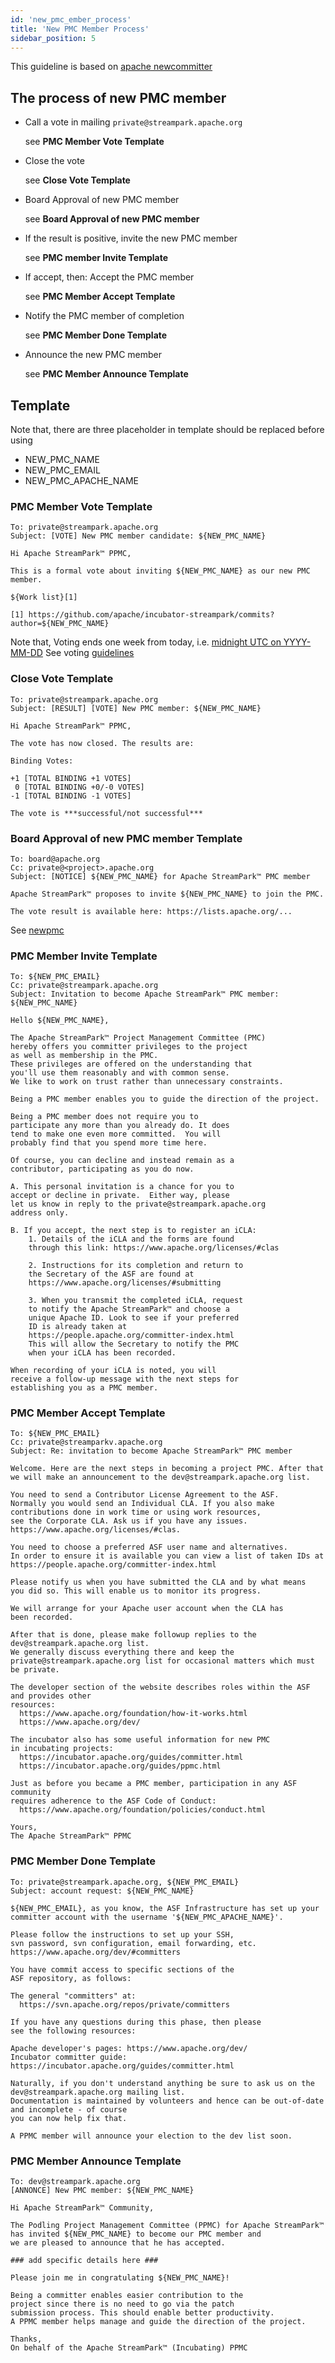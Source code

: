 ```yaml
---
id: 'new_pmc_ember_process'
title: 'New PMC Member Process'
sidebar_position: 5
---
```


<!--
    Licensed to the Apache Software Foundation (ASF) under one or more
    contributor license agreements.  See the NOTICE file distributed with
    this work for additional information regarding copyright ownership.
    The ASF licenses this file to You under the Apache License, Version 2.0
    (the "License"); you may not use this file except in compliance with
    the License.  You may obtain a copy of the License at

       https://www.apache.org/licenses/LICENSE-2.0

    Unless required by applicable law or agreed to in writing, software
    distributed under the License is distributed on an "AS IS" BASIS,
    WITHOUT WARRANTIES OR CONDITIONS OF ANY KIND, either express or implied.
    See the License for the specific language governing permissions and
    limitations under the License.
-->

This guideline is based on [apache newcommitter](https://community.apache.org/newcommitter.html#new-committer-process)

## The process of new PMC member

- Call a vote in mailing `private@streampark.apache.org`

  see **PMC Member Vote Template**

- Close the vote

  see **Close Vote Template**

- Board Approval of new PMC member

  see **Board Approval of new PMC member**

- If the result is positive, invite the new PMC member

  see **PMC member Invite Template**

- If accept, then: Accept the PMC member

  see **PMC Member Accept Template**

- Notify the PMC member of completion

  see **PMC Member Done Template**

- Announce the new PMC member

  see **PMC Member Announce Template**

## Template

Note that, there are three placeholder in template should be replaced before using

- NEW_PMC_NAME
- NEW_PMC_EMAIL
- NEW_PMC_APACHE_NAME

### PMC Member Vote Template

```text
To: private@streampark.apache.org
Subject: [VOTE] New PMC member candidate: ${NEW_PMC_NAME}
```

```text
Hi Apache StreamPark™ PPMC,

This is a formal vote about inviting ${NEW_PMC_NAME} as our new PMC member.

${Work list}[1]

[1] https://github.com/apache/incubator-streampark/commits?author=${NEW_PMC_NAME}
```

Note that, Voting ends one week from today, i.e. [midnight UTC on YYYY-MM-DD](https://www.timeanddate.com/counters/customcounter.html?year=YYYY&month=MM&day=DD)
See voting [guidelines](https://community.apache.org/newcommitter.html)


### Close Vote Template

```text
To: private@streampark.apache.org
Subject: [RESULT] [VOTE] New PMC member: ${NEW_PMC_NAME}
```

```text
Hi Apache StreamPark™ PPMC,

The vote has now closed. The results are:

Binding Votes:

+1 [TOTAL BINDING +1 VOTES]
 0 [TOTAL BINDING +0/-0 VOTES]
-1 [TOTAL BINDING -1 VOTES]

The vote is ***successful/not successful***
```

### Board Approval of new PMC member Template

```text
To: board@apache.org
Cc: private@<project>.apache.org
Subject: [NOTICE] ${NEW_PMC_NAME} for Apache StreamPark™ PMC member
```

```text
Apache StreamPark™ proposes to invite ${NEW_PMC_NAME} to join the PMC.

The vote result is available here: https://lists.apache.org/...
```

See [newpmc](https://www.apache.org/dev/pmc.html#newpmc)

### PMC Member Invite Template

```text
To: ${NEW_PMC_EMAIL}
Cc: private@streampark.apache.org
Subject: Invitation to become Apache StreamPark™ PMC member: ${NEW_PMC_NAME}
```

```text
Hello ${NEW_PMC_NAME},

The Apache StreamPark™ Project Management Committee (PMC) 
hereby offers you committer privileges to the project
as well as membership in the PMC.
These privileges are offered on the understanding that
you'll use them reasonably and with common sense.
We like to work on trust rather than unnecessary constraints. 

Being a PMC member enables you to guide the direction of the project.

Being a PMC member does not require you to 
participate any more than you already do. It does 
tend to make one even more committed.  You will 
probably find that you spend more time here.

Of course, you can decline and instead remain as a 
contributor, participating as you do now.

A. This personal invitation is a chance for you to 
accept or decline in private.  Either way, please 
let us know in reply to the private@streampark.apache.org
address only.

B. If you accept, the next step is to register an iCLA:
    1. Details of the iCLA and the forms are found 
    through this link: https://www.apache.org/licenses/#clas

    2. Instructions for its completion and return to 
    the Secretary of the ASF are found at
    https://www.apache.org/licenses/#submitting

    3. When you transmit the completed iCLA, request 
    to notify the Apache StreamPark™ and choose a 
    unique Apache ID. Look to see if your preferred 
    ID is already taken at 
    https://people.apache.org/committer-index.html
    This will allow the Secretary to notify the PMC 
    when your iCLA has been recorded.

When recording of your iCLA is noted, you will 
receive a follow-up message with the next steps for 
establishing you as a PMC member.
```

### PMC Member Accept Template

```text
To: ${NEW_PMC_EMAIL}
Cc: private@streamparkv.apache.org
Subject: Re: invitation to become Apache StreamPark™ PMC member
```

```text
Welcome. Here are the next steps in becoming a project PMC. After that
we will make an announcement to the dev@streampark.apache.org list.

You need to send a Contributor License Agreement to the ASF.
Normally you would send an Individual CLA. If you also make
contributions done in work time or using work resources,
see the Corporate CLA. Ask us if you have any issues.
https://www.apache.org/licenses/#clas.

You need to choose a preferred ASF user name and alternatives.
In order to ensure it is available you can view a list of taken IDs at
https://people.apache.org/committer-index.html

Please notify us when you have submitted the CLA and by what means 
you did so. This will enable us to monitor its progress.

We will arrange for your Apache user account when the CLA has 
been recorded.

After that is done, please make followup replies to the dev@streampark.apache.org list.
We generally discuss everything there and keep the
private@streampark.apache.org list for occasional matters which must be private.

The developer section of the website describes roles within the ASF and provides other
resources:
  https://www.apache.org/foundation/how-it-works.html
  https://www.apache.org/dev/

The incubator also has some useful information for new PMC
in incubating projects:
  https://incubator.apache.org/guides/committer.html
  https://incubator.apache.org/guides/ppmc.html

Just as before you became a PMC member, participation in any ASF community
requires adherence to the ASF Code of Conduct:
  https://www.apache.org/foundation/policies/conduct.html

Yours,
The Apache StreamPark™ PPMC
```

### PMC Member Done Template

```text
To: private@streampark.apache.org, ${NEW_PMC_EMAIL}
Subject: account request: ${NEW_PMC_NAME}
```

```text
${NEW_PMC_EMAIL}, as you know, the ASF Infrastructure has set up your
committer account with the username '${NEW_PMC_APACHE_NAME}'.

Please follow the instructions to set up your SSH,
svn password, svn configuration, email forwarding, etc.
https://www.apache.org/dev/#committers

You have commit access to specific sections of the
ASF repository, as follows:

The general "committers" at:
  https://svn.apache.org/repos/private/committers

If you have any questions during this phase, then please
see the following resources:

Apache developer's pages: https://www.apache.org/dev/
Incubator committer guide: https://incubator.apache.org/guides/committer.html

Naturally, if you don't understand anything be sure to ask us on the dev@streampark.apache.org mailing list. 
Documentation is maintained by volunteers and hence can be out-of-date and incomplete - of course
you can now help fix that.

A PPMC member will announce your election to the dev list soon.
```

### PMC Member Announce Template

```text
To: dev@streampark.apache.org
[ANNONCE] New PMC member: ${NEW_PMC_NAME}
```

```text
Hi Apache StreamPark™ Community,

The Podling Project Management Committee (PPMC) for Apache StreamPark™
has invited ${NEW_PMC_NAME} to become our PMC member and
we are pleased to announce that he has accepted.

### add specific details here ###

Please join me in congratulating ${NEW_PMC_NAME}!

Being a committer enables easier contribution to the
project since there is no need to go via the patch
submission process. This should enable better productivity.
A PPMC member helps manage and guide the direction of the project.

Thanks,
On behalf of the Apache StreamPark™ (Incubating) PPMC
```
